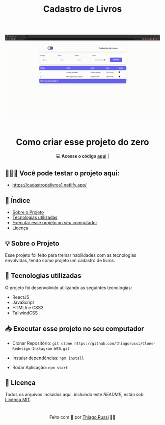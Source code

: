 
  <h1 align="center">Cadastro de Livros</h1> 
  <br><br>

<p align="center">
  <img src="https://github.com/thiagorussi/Cadastro-livros-REACT/blob/main/20221014_113153.gif"/>
  <br><br>
</p>

<h1 align="center">Como criar esse projeto do zero</h1> 
<div align="center">

💻 **Acesse o código [aqui](https://github.com/thiagorussi/Cadastro-livros-REACT/blob/main/src/App.js)** |<br>


</div>

## 👨🏻‍🔧 Você pode testar o projeto aqui:
- https://cadastrodelivros1.netlify.app/

## 📑 Índice

- [Sobre o Projeto](#-sobre-o-projeto)
- [Tecnologias utilizadas](#-tecnologias-utilizadas)
- [Executar esse projeto no seu computador](#-Executar-esse-projeto-no-seu-computador)
- [Licença](#-licença)

## 💡 Sobre o Projeto

Esse projeto foi feito para treinar habilidades com as tecnologias envolvidas, tendo como projeto um cadastro de livros.

## 🚀 Tecnologias utilizadas

O projeto foi desenvolvido utilizando as seguintes tecnologias:

- ReactJS
- JavaScript
- HTML5 e CSS3
- TailwindCSS


## 📥 Executar esse projeto no seu computador

- Clonar Repositório: `git clone https://github.com/thiagorussi/Clone-Redesign-Instagram-WEB.git`

- Instalar dependências: `npm install`
- Rodar Aplicação: `npm start`


## 📕 Licença

Todos os arquivos incluídos aqui, incluindo este _README_, estão sob [Licença MIT](./LICENSE).

#
<div align = "center">Feito com 🖤 por <a href="https://www.linkedin.com/in/thiago-russi-79aa3b163/">Thiago Russi</a> 👨‍💻 </div>
